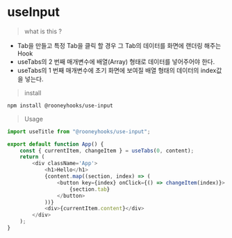 # useInput

> what is this ?

-   Tab을 만들고 특정 Tab을 클릭 할 경우 그 Tab의 데이터를 화면에 랜더링 해주는 Hook
-   useTabs의 2 번째 매개변수에 배열(Array) 형태로 데이터를 넣어주어야 한다.
-   useTabs의 1 번째 매개변수에 초기 화면에 보여질 배열 형태의 데이터의 index값을 넣는다.

> install

```bash
npm install @rooneyhooks/use-input
```

> Usage

```javascript
import useTitle from "@rooneyhooks/use-input";

export default function App() {
    const { currentItem, changeItem } = useTabs(0, content);
    return (
        <div className='App'>
            <h1>Hello</h1>
            {content.map((section, index) => (
                <button key={index} onClick={() => changeItem(index)}>
                    {section.tab}
                </button>
            ))}
            <div>{currentItem.content}</div>
        </div>
    );
}
```
